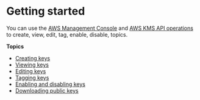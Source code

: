 # Getting started<a name="getting-started"></a>

You can use the [AWS Management Console](https://console.aws.amazon.com/iam/) and [AWS KMS API operations](https://docs.aws.amazon.com/kms/latest/APIReference/) to create, view, edit, tag, enable, disable, topics\.

**Topics**
+ [Creating keys](create-keys.md)
+ [Viewing keys](viewing-keys.md)
+ [Editing keys](editing-keys.md)
+ [Tagging keys](tagging-keys.md)
+ [Enabling and disabling keys](enabling-keys.md)
+ [Downloading public keys](download-public-key.md)